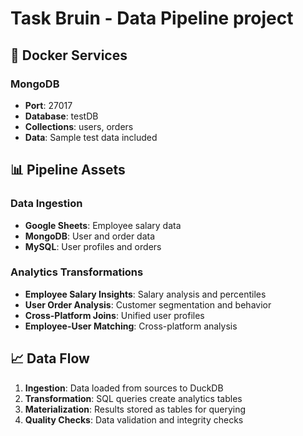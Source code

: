 # Task Bruin - Data Pipeline project


## 🐳 Docker Services

### MongoDB
- **Port**: 27017
- **Database**: testDB
- **Collections**: users, orders
- **Data**: Sample test data included

## 📊 Pipeline Assets

### Data Ingestion
- **Google Sheets**: Employee salary data
- **MongoDB**: User and order data  
- **MySQL**: User profiles and orders

### Analytics Transformations
- **Employee Salary Insights**: Salary analysis and percentiles
- **User Order Analysis**: Customer segmentation and behavior
- **Cross-Platform Joins**: Unified user profiles
- **Employee-User Matching**: Cross-platform analysis


## 📈 Data Flow

1. **Ingestion**: Data loaded from sources to DuckDB
2. **Transformation**: SQL queries create analytics tables
3. **Materialization**: Results stored as tables for querying
4. **Quality Checks**: Data validation and integrity checks
